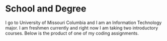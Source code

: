 # School and Degree
I go to University of Missouri Columbia and I am an Information Technology major. I am freshmen currently and right now I am taking two introductory courses. Below is the product of one of my coding assignments.
<!DOCTYPE html>

<html>
<head>
<meta charset="UTF-8">
<title>Fizz Buzz</title>
<script>

function fizzbuzz() {
	var display = document.getElementById('display');
	var displayHTML = "";
	var result = '';
	for (i = 1; i < 101; i++) {
   	 if (i % 3 === 0 && i % 5 === 0) {
      	result = "FizzBuzz";
    	} else if (i % 5 === 0) {
     	result = "buzz";
   	} else if (i % 3 === 0) {
    	 result = "Fizz";
    	} else {
    	 result = i;
    }


    displayHTML += "<p>" + result + "</p>";
	}
	display.innerHTML = displayHTML
}

</script>
</head>
<body onload="fizzbuzz()">
<div id="display">
</div>
</body>
</html>
